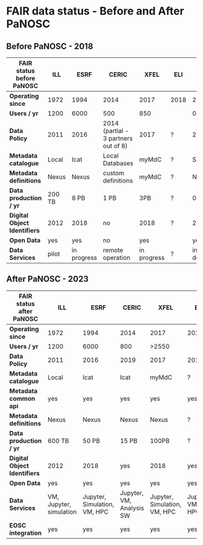 # FAIR data status - Before and After PaNOSC

## Before PaNOSC - 2018

| FAIR status before PaNOSC   | ILL | ESRF | CERIC | XFEL | ELI | ESS|
| ------------- | ------------- | ------------- | ------------- | ------------- | ------------- | ------------- |
| **Operating since**  | 1972  | 1994 | 2014 | 2017 | 2018 | 2022|
| **Users / yr** | 1200 | 6000 | 500 |  850 ||0 |
| **Data Policy** | 2011 | 2016 | 2014 (partial - 3 partners out of 8) | 2017 | ? | 2017 |
| **Metadata catalogue** | Local | Icat | Local Databases | myMdC | ? | SciCat |
| **Metadata definitions** | Nexus | Nexus | custom definitions | myMdC |?| Nexus |
| **Data production / yr** |  200 TB | 8 PB | 1 PB | 3PB | ? | 0 |
| **Digital Object Identifiers** | 2012 | 2018 | no | 2018 | ? | 2018 |
| **Open Data** | yes | yes | no | yes  |   | yes  |
| **Data Services** | pilot  | in progress | remote operation | in progress | ? | in development |

## After PaNOSC - 2023

| FAIR status after PaNOSC   | ILL | ESRF | CERIC | XFEL | ELI | ESS|
| ------------- | ------------- | ------------- | ------------- | ------------- | ------------- | ------------- |
| **Operating since**  | 1972  | 1994 | 2014 | 2017 | 2018 | 2022|
| **Users / yr** | 1200  | 6000 | 800 | >2550| | ~100|
| **Data Policy** | 2011 | 2016 | 2019 | 2017 | 2019 | 2017 |
| **Metadata catalogue** | Local | Icat | Icat | myMdC | ? | SciCat |
| **Metadata common api** | yes | yes | yes | yes | yes | yes |
| **Metadata definitions** | Nexus | Nexus | Nexus | Nexus | ? | Nexus |
| **Data production / yr** |  600 TB | 50 PB | 15 PB | 100PB | ? | <1PB |
| **Digital Object Identifiers** | 2012 | 2018 | yes | 2018 | yes | yes |
| **Open Data** | yes | yes | yes | yes  | yes  | yes  |
| **Data Services** | VM, Jupyter, simulation | Jupyter, Simulation, VM, HPC | Jupyter, VM, Analysis SW | Jupyter, Simulation, VM, HPC | Jupyter, VM, HPC | Jupyter, Simulation, VM |
| **EOSC integration** | yes | yes | yes | yes  | yes  | yes  |
